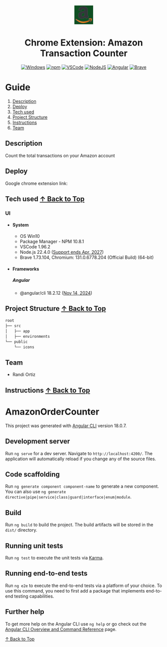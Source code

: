 <a id="top"></a>

<div align="center">
    <img height="60px" width="60px" src="https://github.com/randi2993/AmazonTransactionCounter-ChromeExtension/blob/master/public/icons/amazon-on.png" />
    <h1 align="center">Chrome Extension: Amazon Transaction Counter</h1>
</div>
<div align="center">

[![Windows](https://custom-icon-badges.demolab.com/badge/Windows-0078D6?logo=windows11&logoColor=white)](#Tech-used)
[![npm](https://img.shields.io/badge/npm-CB3837?logo=npm&logoColor=fff)](#Tech-used)
[![VSCode](https://custom-icon-badges.demolab.com/badge/Visual%20Studio%20Code-0078d7.svg?logo=vsc&logoColor=white)](#Tech-used)
[![NodeJS](https://custom-icon-badges.demolab.com/badge/NodeJS-25FF0080.svg?logo=node&logoColor=white)](#Tech-used)
[![Angular](https://img.shields.io/badge/Angular-%23DD0031.svg?logo=angular&logoColor=white)](#Tech-used)
[![Brave](https://img.shields.io/badge/Brave-FB542B?logo=Brave&logoColor=white)](#Resources)

</div>

# Guide

1. <a href="#Description">Description</a>
1. <a href="#Deploy">Deploy</a>
1. <a href="#Tech-used">Tech used</a>
1. <a href="#Project-structure">Project Structure</a>
1. <a href="#Instructions">Instructions</a>
1. <a href="#Team">Team</a>

<h2 id="Description">Description</a></h2>

Count the total transactions on your Amazon account

<h2 id="Deploy">
  Deploy
</h2>

Google chrome extension link: 

<h2 id="Tech-used">
  Tech used <a href="#top">↑ Back to Top</a>
</h2>

### UI

- #### System

  - OS Win10
  - Package Manager - NPM 10.8.1
  - VSCode 1.96.2
  - Node.js 22.4.0 ([Support ends Apr, 2027](https://endoflife.date/nodejs))
  - Brave 1.73.104, Chromium: 131.0.6778.204 (Official Build) (64-bit)

- #### Frameworks

  ##### Angular

  - @angular/cli 18.2.12 ([Nov 14, 2024](https://www.npmjs.com/package/@angular/cli/v/18.2.12))

<h2 id="Project-structure">
  Project Structure <a href="#top">↑ Back to Top</a>
</h2>

```graphql
root
├── src
│   ├── app
│   ├── environments
└── public
    └── icons
```

<h2 id="Team">
  Team 
</h2>

- Randi Ortiz

<h2 id="Instructions">
  Instructions <a href="#top">↑ Back to Top</a>
</h2>

# AmazonOrderCounter

This project was generated with [Angular CLI](https://github.com/angular/angular-cli) version 18.0.7.

## Development server

Run `ng serve` for a dev server. Navigate to `http://localhost:4200/`. The application will automatically reload if you change any of the source files.

## Code scaffolding

Run `ng generate component component-name` to generate a new component. You can also use `ng generate directive|pipe|service|class|guard|interface|enum|module`.

## Build

Run `ng build` to build the project. The build artifacts will be stored in the `dist/` directory.

## Running unit tests

Run `ng test` to execute the unit tests via [Karma](https://karma-runner.github.io).

## Running end-to-end tests

Run `ng e2e` to execute the end-to-end tests via a platform of your choice. To use this command, you need to first add a package that implements end-to-end testing capabilities.

## Further help

To get more help on the Angular CLI use `ng help` or go check out the [Angular CLI Overview and Command Reference](https://angular.dev/tools/cli) page.

<a href="#top">↑ Back to Top</a>
